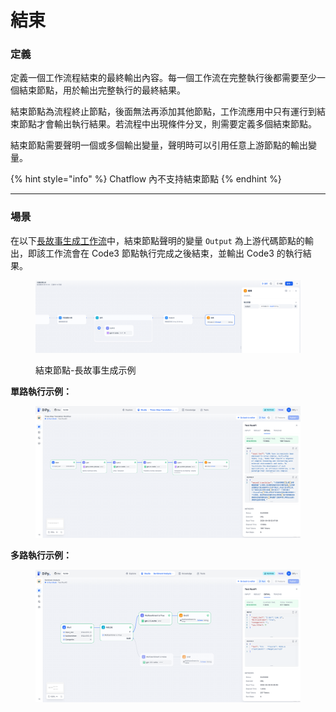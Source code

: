 # 結束

### 定義

定義一個工作流程結束的最終輸出內容。每一個工作流在完整執行後都需要至少一個結束節點，用於輸出完整執行的最終結果。

結束節點為流程終止節點，後面無法再添加其他節點，工作流應用中只有運行到結束節點才會輸出執行結果。若流程中出現條件分叉，則需要定義多個結束節點。

結束節點需要聲明一個或多個輸出變量，聲明時可以引用任意上游節點的輸出變量。

{% hint style="info" %}
Chatflow 內不支持結束節點
{% endhint %}

***

### 場景

在以下[長故事生成工作流](iteration.md#shi-li-2-chang-wen-zhang-die-dai-sheng-cheng-qi-ling-yi-zhong-bian-pai-fang-shi)中，結束節點聲明的變量 `Output` 為上游代碼節點的輸出，即該工作流會在 Code3 節點執行完成之後結束，並輸出 Code3 的執行結果。

<figure><img src="../../../.gitbook/assets/image (284).png" alt=""><figcaption><p>結束節點-長故事生成示例</p></figcaption></figure>

**單路執行示例：**

<figure><img src="../../../.gitbook/assets/output (5).png" alt=""><figcaption></figcaption></figure>

**多路執行示例：**

<figure><img src="../../../.gitbook/assets/output (1) (3).png" alt=""><figcaption></figcaption></figure>
